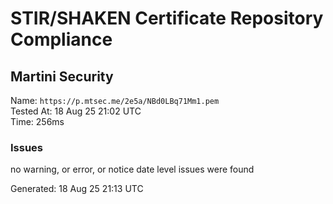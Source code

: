 # STIR/SHAKEN Certificate Repository Compliance

## Martini Security

Name: `https://p.mtsec.me/2e5a/NBd0LBq71Mm1.pem`\
Tested At: 18 Aug 25 21:02 UTC\
Time: 256ms

### Issues

no warning, or error, or notice date level issues were found

Generated: 18 Aug 25 21:13 UTC